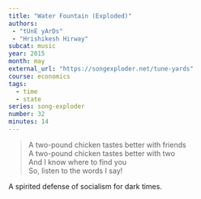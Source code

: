 ```yaml
---
title: "Water Fountain (Exploded)"
authors:
 - "tUnE yArDs"
 - "Hrishikesh Hirway" 
subcat: music
year: 2015
month: may
external_url: "https://songexploder.net/tune-yards"
course: economics
tags:
  - time
  - state
series: song-exploder
number: 32
minutes: 14
---
```


> A two-pound chicken tastes better with friends  
A two-pound chicken tastes better with two  
And I know where to find you  
So, listen to the words I say!  

A spirited defense of socialism for dark times.

